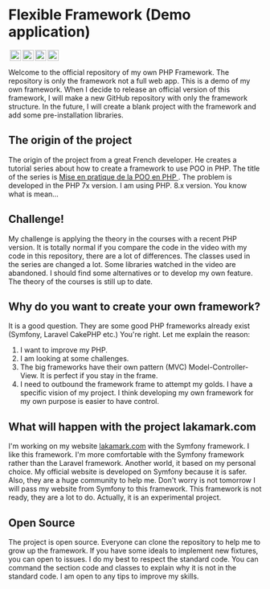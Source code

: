 # Flexible Framework (Demo application)
<a href="https://creativecommons.org/licenses/by-nc-nd/4.0/" target="_blank" rel="license noopener noreferrer" style="display:inline-block;"><img style="height:22px!important;margin-left:3px;vertical-align:text-bottom;" src="https://mirrors.creativecommons.org/presskit/icons/cc.svg?ref=chooser-v1" alt=""><img style="height:22px!important;margin-left:3px;vertical-align:text-bottom;" src="https://mirrors.creativecommons.org/presskit/icons/by.svg?ref=chooser-v1" alt=""><img style="height:22px!important;margin-left:3px;vertical-align:text-bottom;" src="https://mirrors.creativecommons.org/presskit/icons/nc.svg?ref=chooser-v1" alt=""><img style="height:22px!important;margin-left:3px;vertical-align:text-bottom;" src="https://mirrors.creativecommons.org/presskit/icons/nd.svg?ref=chooser-v1" alt=""></a>

Welcome to the official repository of my own PHP Framework. The repository is only the framework not a full web app.
This is a demo of my own framework. When I decide to release an official version of this framework, I will make a 
new GitHub repository with only the framework structure. In the future, I will create a blank project with the 
framework and add some pre-installation libraries. 

## The origin of the project
The origin of the project from a great French developer.
He creates a tutorial series about how to create a framework to
use POO in PHP. The title of the series is [Mise en pratique de la POO en PHP
](https://grafikart.fr/formations/mise-pratique-poo). The problem is developed in the PHP 7x version. I am using PHP.
8.x version. You know what is mean...

## Challenge!
My challenge is applying the
theory in the courses with a recent PHP version.
It is totally normal if you compare the code in the video with my code
in this repository, there are a lot of differences.
The classes used in the series are changed a lot.
Some libraries watched in the video are abandoned.
I should find some alternatives or to develop my own feature. The theory of the courses is still up to date.

## Why do you want to create your own framework?
It is a good question. They are some good PHP frameworks already exist (Symfony, Laravel CakePHP etc.) You're right. 
Let me 
explain the reason:
1. I want to improve my PHP.
2. I am looking at some challenges.
3. The big frameworks have their own pattern (MVC) Model-Controller-View.
   It is perfect if you stay in the frame.
4. I need to outbound the framework frame to attempt my golds. I have a specific vision of my project. I
   think developing my own framework for my own purpose is easier to have control.

## What will happen with the project lakamark.com
I'm working on my website [lakamark.com](https://github.com/Lakamark/Lakamark.com) with the Symfony framework. I
like this framework. I'm more comfortable with the Symfony framework rather than the Laravel framework. Another
world, it based on my personal choice. My official website is developed on Symfony because it is safer. Also, they are a
huge community to help me. Don't worry is not tomorrow I will pass my website from Symfony to this framework. This
framework is not ready, they are a lot to do. Actually, it is an experimental project.

## Open Source
The project is open source. Everyone can clone the repository to help me to grow up the framework. If you have some
ideals to implement new fixtures, you can open to issues. I do my best to respect the standard code. You can command
the section code and classes to explain why it is not in the standard code. I am open to any tips to improve my skills.